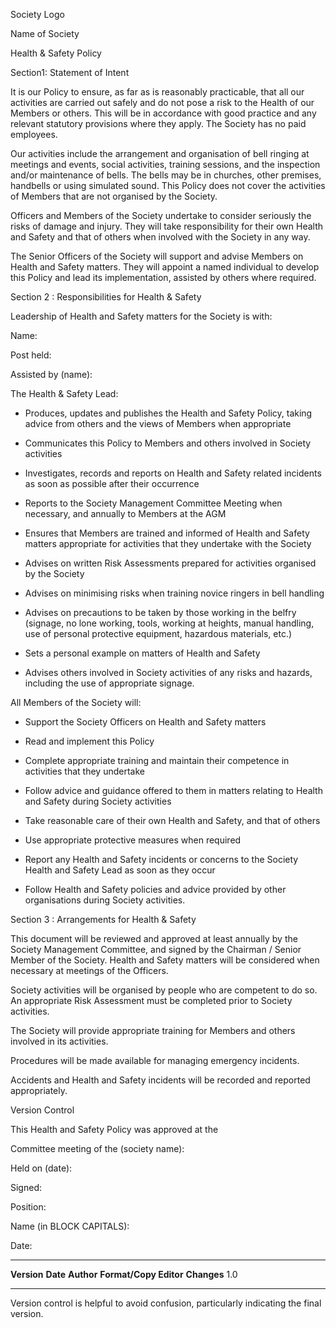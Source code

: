 Society Logo

Name of Society

Health & Safety Policy

Section1: Statement of Intent

It is our Policy to ensure, as far as is reasonably practicable, that
all our activities are carried out safely and do not pose a risk to the
Health of our Members or others. This will be in accordance with good
practice and any relevant statutory provisions where they apply. The
Society has no paid employees.

Our activities include the arrangement and organisation of bell ringing
at meetings and events, social activities, training sessions, and the
inspection and/or maintenance of bells. The bells may be in churches,
other premises, handbells or using simulated sound. This Policy does not
cover the activities of Members that are not organised by the Society.

Officers and Members of the Society undertake to consider seriously the
risks of damage and injury. They will take responsibility for their own
Health and Safety and that of others when involved with the Society in
any way.

The Senior Officers of the Society will support and advise Members on
Health and Safety matters. They will appoint a named individual to
develop this Policy and lead its implementation, assisted by others
where required.

Section 2 : Responsibilities for Health & Safety

Leadership of Health and Safety matters for the Society is with:

Name:

Post held:

Assisted by (name):

The Health & Safety Lead:

-   Produces, updates and publishes the Health and Safety Policy, taking
    advice from others and the views of Members when appropriate

-   Communicates this Policy to Members and others involved in Society
    activities

-   Investigates, records and reports on Health and Safety related
    incidents as soon as possible after their occurrence

-   Reports to the Society Management Committee Meeting when necessary,
    and annually to Members at the AGM

-   Ensures that Members are trained and informed of Health and Safety
    matters appropriate for activities that they undertake with the
    Society

-   Advises on written Risk Assessments prepared for activities
    organised by the Society

-   Advises on minimising risks when training novice ringers in bell
    handling

-   Advises on precautions to be taken by those working in the belfry
    (signage, no lone working, tools, working at heights, manual
    handling, use of personal protective equipment, hazardous materials,
    etc.)

-   Sets a personal example on matters of Health and Safety

-   Advises others involved in Society activities of any risks and
    hazards, including the use of appropriate signage.

All Members of the Society will:

-   Support the Society Officers on Health and Safety matters

-   Read and implement this Policy

-   Complete appropriate training and maintain their competence in
    activities that they undertake

-   Follow advice and guidance offered to them in matters relating to
    Health and Safety during Society activities

-   Take reasonable care of their own Health and Safety, and that of
    others

-   Use appropriate protective measures when required

-   Report any Health and Safety incidents or concerns to the Society
    Health and Safety Lead as soon as they occur

-   Follow Health and Safety policies and advice provided by other
    organisations during Society activities.

Section 3 : Arrangements for Health & Safety

This document will be reviewed and approved at least annually by the
Society Management Committee, and signed by the Chairman / Senior Member
of the Society. Health and Safety matters will be considered when
necessary at meetings of the Officers.

Society activities will be organised by people who are competent to do
so. An appropriate Risk Assessment must be completed prior to Society
activities.

The Society will provide appropriate training for Members and others
involved in its activities.

Procedures will be made available for managing emergency incidents.

Accidents and Health and Safety incidents will be recorded and reported
appropriately.

Version Control

This Health and Safety Policy was approved at the

Committee meeting of the (society name):

Held on (date):

Signed:

Position:

Name (in BLOCK CAPITALS):

Date:

  ------------- ---------- ------------ ------------------------ -------------
  **Version**   **Date**   **Author**   **Format/Copy Editor**   **Changes**
  1.0                                                            
  ------------- ---------- ------------ ------------------------ -------------

Version control is helpful to avoid confusion, particularly indicating
the final version.
